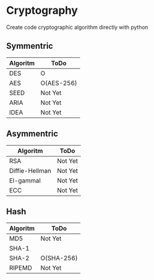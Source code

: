 # Cryptography

Create code cryptographic algorithm directly with python 


## Symmentric

|Algoritm|ToDo|
|------|---|
|DES|O|
|AES|O(AES-256)|
|SEED|Not Yet|
|ARIA|Not Yet|
|IDEA|Not Yet|


## Asymmentric

|Algoritm|ToDo|
|------|---|
|RSA|Not Yet|
|Diffie-Hellman|Not Yet|
|El-gammal|Not Yet|
|ECC|Not Yet|


## Hash 
|Algoritm|ToDo|
|------|---|
|MD5|Not Yet|
|SHA-1||
|SHA-2|O(SHA-256)|
|RIPEMD|Not Yet|
